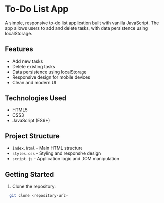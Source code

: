 # To-Do List App

A simple, responsive to-do list application built with vanilla JavaScript. The app allows users to add and delete tasks, with data persistence using localStorage.

## Features

- Add new tasks
- Delete existing tasks
- Data persistence using localStorage
- Responsive design for mobile devices
- Clean and modern UI

## Technologies Used

- HTML5
- CSS3
- JavaScript (ES6+)

## Project Structure

- `index.html` - Main HTML structure
- `styles.css` - Styling and responsive design
- `script.js` - Application logic and DOM manipulation

## Getting Started

1. Clone the repository:
```bash
  git clone <repository-url>
```